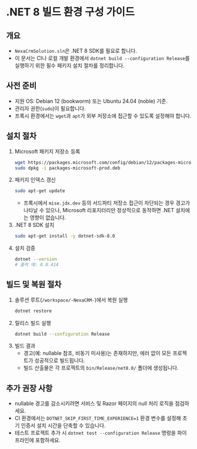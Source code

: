 # .NET 8 빌드 환경 구성 가이드

## 개요
- `NexaCrmSolution.sln`은 .NET 8 SDK를 필요로 합니다.
- 이 문서는 CI나 로컬 개발 환경에서 `dotnet build --configuration Release`를 실행하기 위한 필수 패키지 설치 절차를 정리합니다.

## 사전 준비
- 지원 OS: Debian 12 (bookworm) 또는 Ubuntu 24.04 (noble) 기준.
- 관리자 권한(`sudo`)이 필요합니다.
- 프록시 환경에서는 `wget`과 `apt`가 외부 저장소에 접근할 수 있도록 설정해야 합니다.

## 설치 절차
1. Microsoft 패키지 저장소 등록
   ```bash
   wget https://packages.microsoft.com/config/debian/12/packages-microsoft-prod.deb -O packages-microsoft-prod.deb
   sudo dpkg -i packages-microsoft-prod.deb
   ```
2. 패키지 인덱스 갱신
   ```bash
   sudo apt-get update
   ```
   - 프록시에서 `mise.jdx.dev` 등의 서드파티 저장소 접근이 차단되는 경우 경고가 나타날 수 있으나, Microsoft 리포지터리만 정상적으로 동작하면 .NET 설치에는 영향이 없습니다.
3. .NET 8 SDK 설치
   ```bash
   sudo apt-get install -y dotnet-sdk-8.0
   ```
4. 설치 검증
   ```bash
   dotnet --version
   # 출력 예: 8.0.414
   ```

## 빌드 및 복원 절차
1. 솔루션 루트(`/workspace/-NexaCRM-`)에서 복원 실행
   ```bash
   dotnet restore
   ```
2. 릴리스 빌드 실행
   ```bash
   dotnet build --configuration Release
   ```
3. 빌드 결과
   - 경고(예: nullable 참조, 비동기 미사용)는 존재하지만, 에러 없이 모든 프로젝트가 성공적으로 빌드됩니다.
   - 빌드 산출물은 각 프로젝트의 `bin/Release/net8.0/` 폴더에 생성됩니다.

## 추가 권장 사항
- nullable 경고를 감소시키려면 서비스 및 Razor 페이지의 null 처리 로직을 점검하세요.
- CI 환경에서는 `DOTNET_SKIP_FIRST_TIME_EXPERIENCE=1` 환경 변수를 설정해 초기 인증서 설치 시간을 단축할 수 있습니다.
- 테스트 프로젝트 추가 시 `dotnet test --configuration Release` 명령을 파이프라인에 포함하세요.

